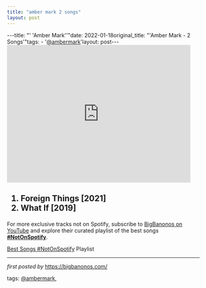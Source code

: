 ```yaml
---
title: "amber mark 2 songs"
layout: post
---
```

---title: "' 'Amber Mark''"date: 2022-01-18original_title: "'Amber Mark - 2 Songs'"tags:  - '[@ambermark](/tags/ambermark/)'layout: post---<iframe frameborder="0" height="360" src="https://youtube.com/embed/Uw6QHtUeqe8?list=PLtuNtuTatqI20nfSZP5Smq3L80PyjrUVk" width="480"></iframe><div><h2><ol><li>Foreign Things [2021]</li><li>What If [2019]</li></ol></h2></div><!--Subscribe and Playlist Links--><div>    <p>For more exclusive tracks not on Spotify, subscribe to <a href="https://www.youtube.com/[@BigBanonos](/tags/BigBanonos/)" target="_blank">BigBanonos on YouTube</a> and explore their curated playlist of the best songs <strong>[#NotOnSpotify](/tags/NotOnSpotify/)</strong>.</p>    <p><a href="https://www.youtube.com/playlist?list=PLtuNtuTatqI0kFahUCbtbfenC_ET5O_tr" target="_blank">Best Songs [#NotOnSpotify](/tags/NotOnSpotify/) Playlist<br /></a></p></div><hr /><p><em>first posted by</em> <a href="https://bigbanonos.com/" rel="noopener" target="_new">https://bigbanonos.com/</a></p><p>tags: [@ambermark](/tags/ambermark/),</p>